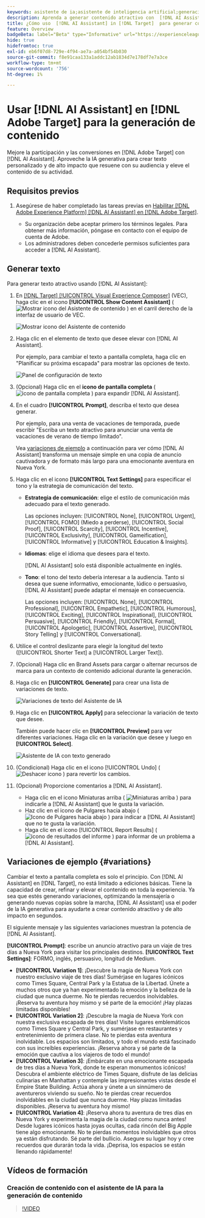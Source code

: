 ```yaml
---
keywords: asistente de ia;asistente de inteligencia artificial;generación de contenido;acelerador de contenido;generación de contenido;generar contenido
description: Aprenda a generar contenido atractivo con  [!DNL AI Assistant].
title: ¿Cómo uso  [!DNL AI Assistant] in [!DNL Target]  para generar contenido atractivo?
feature: Overview
badgeBeta: label="Beta" type="Informative" url="https://experienceleague.adobe.com/docs/target/using/introduction/intro.html?lang=es#beta newtab=true" tooltip="¿Qué son las funciones beta en  [!DNL Adobe Target]?"
hide: true
hidefromtoc: true
exl-id: eb6f07d8-729e-4f94-ae7a-a054bf54b030
source-git-commit: f8e91caa133a1addc12ab1834d7e178df7e7a3ce
workflow-type: tm+mt
source-wordcount: '756'
ht-degree: 1%

---
```


# Usar [!DNL AI Assistant] en [!DNL Adobe Target] para la generación de contenido

Mejore la participación y las conversiones en [!DNL Adobe Target] con [!DNL AI Assistant]. Aproveche la IA generativa para crear texto personalizado y de alto impacto que resuene con su audiencia y eleve el contenido de su actividad.

## Requisitos previos  

1. Asegúrese de haber completado las tareas previas en [Habilitar [!DNL Adobe Experience Platform] [!DNL AI Assistant] en [!DNL Adobe Target]](/help/main/c-intro/enabling-ai-assistant.md).

   * Su organización debe aceptar primero los términos legales. Para obtener más información, póngase en contacto con el equipo de cuenta de Adobe.
   * Los administradores deben concederle permisos suficientes para acceder a [!DNL AI Assistant].

## Generar texto

Para generar texto atractivo usando [!DNL AI Assistant]:

1. En [[!DNL Target] [!UICONTROL Visual Experience Composer]](/help/main/c-experiences/c-visual-experience-composer/viztarget-options.md) (VEC), haga clic en el icono **[!UICONTROL Show Content Assistant]** ( ![Mostrar icono del Asistente de contenido](/help/main/assets/icons/MagicWand.svg) ) en el carril derecho de la interfaz de usuario de VEC.

   ![Mostrar icono del Asistente de contenido](/help/main/c-intro/assets/ai-assistant-conntet-generation-icon.png)

1. Haga clic en el elemento de texto que desee elevar con [!DNL AI Assistant].

   Por ejemplo, para cambiar el texto a pantalla completa, haga clic en &quot;Planificar su próxima escapada&quot; para mostrar las opciones de texto.

   ![Panel de configuración de texto](/help/main/c-intro/assets/ai-text-settings.png)

1. (Opcional) Haga clic en el **icono de pantalla completa** ( ![icono de pantalla completa](/help/main/assets/icons/FullScreen.svg) ) para expandir [!DNL AI Assistant].

1. En el cuadro **[!UICONTROL Prompt]**, describa el texto que desea generar.

   Por ejemplo, para una venta de vacaciones de temporada, puede escribir &quot;Escriba un texto atractivo para anunciar una venta de vacaciones de verano de tiempo limitado&quot;.

   Vea [variaciones de ejemplo](#variations) a continuación para ver cómo [!DNL AI Assistant] transforma un mensaje simple en una copia de anuncio cautivadora y de formato más largo para una emocionante aventura en Nueva York.

1. Haga clic en el icono **[!UICONTROL Text Settings]** para especificar el tono y la estrategia de comunicación del texto.

   * **Estrategia de comunicación**: elige el estilo de comunicación más adecuado para el texto generado.

     Las opciones incluyen: [!UICONTROL None], [!UICONTROL Urgent], [!UICONTROL FOMO] (Miedo a perderse), [!UICONTROL Social Proof], [!UICONTROL Scarcity], [!UICONTROL Incentive], [!UICONTROL Exclusivity], [!UICONTROL Gameification], [!UICONTROL Informative] y [!UICONTROL Education & Insights].

   * **Idiomas**: elige el idioma que desees para el texto.

     [!DNL AI Assistant] solo está disponible actualmente en inglés.

   * **Tono**: el tono del texto debería interesar a la audiencia. Tanto si desea que suene informativo, emocionante, lúdico o persuasivo, [!DNL AI Assistant] puede adaptar el mensaje en consecuencia.

     Las opciones incluyen: [!UICONTROL None], [!UICONTROL Professional], [!UICONTROL Empathetic], [!UICONTROL Humorous], [!UICONTROL Exciting], [!UICONTROL Inspirational], [!UICONTROL Persuasive], [!UICONTROL Friendly], [!UICONTROL Formal], [!UICONTROL Apologetic], [!UICONTROL Assertive], [!UICONTROL &#x200B; Story Telling] y [!UICONTROL Conversational].

1. Utilice el control deslizante para elegir la longitud del texto ([!UICONTROL Shorter Text] a [!UICONTROL Larger Text]).

1. (Opcional) Haga clic en Brand Assets para cargar o alternar recursos de marca para un contexto de contenido adicional durante la generación.

1. Haga clic en **[!UICONTROL Generate]** para crear una lista de variaciones de texto.

   ![Variaciones de texto del Asistente de IA](/help/main/c-intro/assets/ai-variations-text.png)

1. Haga clic en **[!UICONTROL Apply]** para seleccionar la variación de texto que desee.

   También puede hacer clic en **[!UICONTROL Preview]** para ver diferentes variaciones. Haga clic en la variación que desee y luego en **[!UICONTROL Select]**.

   ![Asistente de IA con texto generado](/help/main/c-intro/assets/ai-text-done.png)

1. (Condicional) Haga clic en el icono [!UICONTROL Undo] ( ![Deshacer icono](/help/main/assets/icons/Undo.svg) ) para revertir los cambios.

1. (Opcional) Proporcione comentarios a [!DNL AI Assistant].

   * Haga clic en el icono Miniaturas arriba ( ![Miniaturas arriba](/help/main/assets/icons/ThumbUp.svg) ) para indicarle a [!DNL AI Assistant] que le gusta la variación.
   * Haz clic en el icono de Pulgares hacia abajo ( ![Icono de Pulgares hacia abajo](/help/main/assets/icons/ThumbDown.svg) ) para indicar a [!DNL AI Assistant] que no te gusta la variación.
   * Haga clic en el icono [!UICONTROL Report Results] ( ![icono de resultados del informe](/help/main/assets/icons/Flag.svg) ) para informar de un problema a [!DNL AI Assistant].

## Variaciones de ejemplo {#variations}

Cambiar el texto a pantalla completa es solo el principio. Con [!DNL AI Assistant] en [!DNL Target], no está limitado a ediciones básicas. Tiene la capacidad de crear, refinar y elevar el contenido en toda la experiencia. Ya sea que estés generando variaciones, optimizando la mensajería o generando nuevas copias sobre la marcha, [!DNL AI Assistant] usa el poder de la IA generativa para ayudarte a crear contenido atractivo y de alto impacto en segundos.

El siguiente mensaje y las siguientes variaciones muestran la potencia de [!DNL AI Assistant].

**[!UICONTROL Prompt]**: escribe un anuncio atractivo para un viaje de tres días a Nueva York para visitar los principales destinos.
**[!UICONTROL Text Settings]**: FORMO, inglés, persuasivo, longitud de Medium.
* **[!UICONTROL Variation 1]**: ¡Descubre la magia de Nueva York con nuestro exclusivo viaje de tres días! Sumérjase en lugares icónicos como Times Square, Central Park y la Estatua de la Libertad. Únete a muchos otros que ya han experimentado la emoción y la belleza de la ciudad que nunca duerme. No te pierdas recuerdos inolvidables. ¡Reserva tu aventura hoy mismo y sé parte de la emoción! ¡Hay plazas limitadas disponibles!
* **[!UICONTROL Variation 2]**: ¡Descubre la magia de Nueva York con nuestra exclusiva escapada de tres días! Visite lugares emblemáticos como Times Square y Central Park, y sumérjase en restaurantes y entretenimiento de primera clase. No te pierdas esta aventura inolvidable. Los espacios son limitados, y todo el mundo está fascinado con sus increíbles experiencias. ¡Reserva ahora y sé parte de la emoción que cautiva a los viajeros de todo el mundo!
* **[!UICONTROL Variation 3]**: ¡Embárcate en una emocionante escapada de tres días a Nueva York, donde te esperan monumentos icónicos! Descubra el ambiente eléctrico de Times Square, disfrute de las delicias culinarias en Manhattan y contemple las impresionantes vistas desde el Empire State Building. Actúa ahora y únete a un sinnúmero de aventureros viviendo su sueño. No te pierdas crear recuerdos inolvidables en la ciudad que nunca duerme. Hay plazas limitadas disponibles. ¡Reserva tu aventura hoy mismo!
* **[!UICONTROL Variation 4]**: ¡Reserva ahora tu aventura de tres días en Nueva York y experimenta la magia de la ciudad como nunca antes! Desde lugares icónicos hasta joyas ocultas, cada rincón del Big Apple tiene algo emocionante. No te pierdas momentos inolvidables que otros ya están disfrutando. Sé parte del bullicio. Asegure su lugar hoy y cree recuerdos que durarán toda la vida. ¡Deprisa, los espacios se están llenando rápidamente!

## Vídeos de formación

### Creación de contenido con el asistente de IA para la generación de contenido

>[!VIDEO](https://video.tv.adobe.com/v/3434635/?learn=on">https://video.tv.adobe.com/v/3434635/?learn=on)
